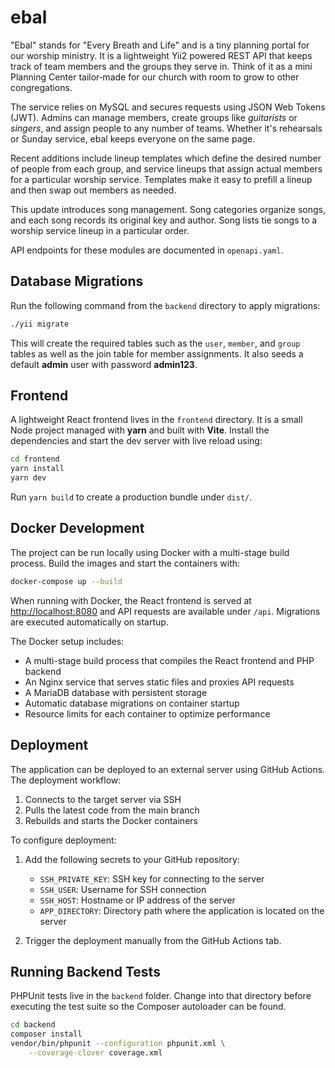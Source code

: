 # ebal

"Ebal" stands for "Every Breath and Life" and is a tiny planning portal for our
worship ministry.  It is a lightweight Yii2 powered REST API that keeps track of
team members and the groups they serve in.  Think of it as a mini Planning
Center tailor‑made for our church with room to grow to other congregations.

The service relies on MySQL and secures requests using JSON Web Tokens (JWT).
Admins can manage members, create groups like *guitarists* or *singers*, and
assign people to any number of teams.  Whether it's rehearsals or Sunday
service, ebal keeps everyone on the same page.

Recent additions include lineup templates which define the desired number of
people from each group, and service lineups that assign actual members for a
particular worship service. Templates make it easy to prefill a lineup and then
swap out members as needed.

This update introduces song management. Song categories organize songs, and each
song records its original key and author. Song lists tie songs to a worship
service lineup in a particular order.

API endpoints for these modules are documented in `openapi.yaml`.

## Database Migrations

Run the following command from the `backend` directory to apply migrations:

```bash
./yii migrate
```

This will create the required tables such as the `user`, `member`, and `group`
tables as well as the join table for member assignments.
It also seeds a default **admin** user with password **admin123**.

## Frontend

A lightweight React frontend lives in the `frontend` directory.  It is a small
Node project managed with **yarn** and built with **Vite**.  Install the
dependencies and start the dev server with live reload using:

```bash
cd frontend
yarn install
yarn dev
```

Run `yarn build` to create a production bundle under `dist/`.

## Docker Development

The project can be run locally using Docker with a multi-stage build process. Build the images and start the
containers with:

```bash
docker-compose up --build
```

When running with Docker, the React frontend is served at
[http://localhost:8080](http://localhost:8080) and API requests are available
under `/api`. Migrations are executed automatically on startup.

The Docker setup includes:
- A multi-stage build process that compiles the React frontend and PHP backend
- An Nginx service that serves static files and proxies API requests
- A MariaDB database with persistent storage
- Automatic database migrations on container startup
- Resource limits for each container to optimize performance

## Deployment

The application can be deployed to an external server using GitHub Actions. The deployment workflow:

1. Connects to the target server via SSH
2. Pulls the latest code from the main branch
3. Rebuilds and starts the Docker containers

To configure deployment:
1. Add the following secrets to your GitHub repository:
   - `SSH_PRIVATE_KEY`: SSH key for connecting to the server
   - `SSH_USER`: Username for SSH connection
   - `SSH_HOST`: Hostname or IP address of the server
   - `APP_DIRECTORY`: Directory path where the application is located on the server

2. Trigger the deployment manually from the GitHub Actions tab.

## Running Backend Tests

PHPUnit tests live in the `backend` folder. Change into that directory before
executing the test suite so the Composer autoloader can be found.

```bash
cd backend
composer install
vendor/bin/phpunit --configuration phpunit.xml \
    --coverage-clover coverage.xml
```
